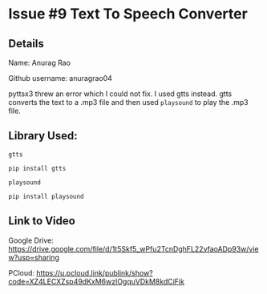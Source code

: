 # Issue #9 Text To Speech Converter
## Details 
Name: Anurag Rao

Github username: anuragrao04

pyttsx3 threw an error which I could not fix. I used gtts instead. gtts converts the text to a .mp3 file and then used ```playsound``` to play the .mp3 file.

## Library Used:
```gtts```

```pip install gtts```

```playsound```

```pip install playsound```

## Link to Video
Google Drive: https://drive.google.com/file/d/1t5Skf5_wPfu2TcnDghFL22yfaoADp93w/view?usp=sharing

PCloud: https://u.pcloud.link/publink/show?code=XZ4LECXZsp49dKxM6wzlOgquVDkM8kdCiFik
